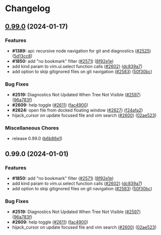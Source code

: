# Changelog

## [0.99.0](https://github.com/ysl2/nvim-tree.lua/compare/nvim-tree-v0.99.0...nvim-tree-v0.99.0) (2024-01-17)


### Features

* **#1389:** api: recursive node navigation for git and diagnostics ([#2525](https://github.com/ysl2/nvim-tree.lua/issues/2525)) ([5d13cc8](https://github.com/ysl2/nvim-tree.lua/commit/5d13cc8205bce4963866f73c50f6fdc18a515ffe))
* **#1850:** add "no bookmark" filter ([#2571](https://github.com/ysl2/nvim-tree.lua/issues/2571)) ([8f92e1e](https://github.com/ysl2/nvim-tree.lua/commit/8f92e1edd399f839a23776dcc6eee4ba18030370))
* add kind param to vim.ui.select function calls ([#2602](https://github.com/ysl2/nvim-tree.lua/issues/2602)) ([dc839a7](https://github.com/ysl2/nvim-tree.lua/commit/dc839a72a6496ce22ebd3dd959115cf97c1b20a0))
* add option to skip gitignored files on git navigation ([#2583](https://github.com/ysl2/nvim-tree.lua/issues/2583)) ([50f30bc](https://github.com/ysl2/nvim-tree.lua/commit/50f30bcd8c62ac4a83d133d738f268279f2c2ce2))


### Bug Fixes

* **#2519:** Diagnostics Not Updated When Tree Not Visible ([#2597](https://github.com/ysl2/nvim-tree.lua/issues/2597)) ([96a783f](https://github.com/ysl2/nvim-tree.lua/commit/96a783fbd606a458bcce2ef8041240a8b94510ce))
* **#2609:** help toggle ([#2611](https://github.com/ysl2/nvim-tree.lua/issues/2611)) ([fac4900](https://github.com/ysl2/nvim-tree.lua/commit/fac4900bd18a9fa15be3d104645d9bdef7b3dcec))
* **#2624:** open file from docked floating window ([#2627](https://github.com/ysl2/nvim-tree.lua/issues/2627)) ([f24afa2](https://github.com/ysl2/nvim-tree.lua/commit/f24afa2cef551122b8bd53bb2e4a7df42343ce2e))
* hijack_cursor on update focused file and vim search ([#2600](https://github.com/ysl2/nvim-tree.lua/issues/2600)) ([02ae523](https://github.com/ysl2/nvim-tree.lua/commit/02ae52357ba4da77a4c120390791584a81d15340))


### Miscellaneous Chores

* release 0.99.0 ([b6b86e1](https://github.com/ysl2/nvim-tree.lua/commit/b6b86e1f3ec5d9d6987e55cf2b9a60473693f197))

## 0.99.0 (2024-01-01)


### Features

* **#1850:** add "no bookmark" filter ([#2571](https://github.com/nvim-tree/nvim-tree.lua/issues/2571)) ([8f92e1e](https://github.com/nvim-tree/nvim-tree.lua/commit/8f92e1edd399f839a23776dcc6eee4ba18030370))
* add kind param to vim.ui.select function calls ([#2602](https://github.com/nvim-tree/nvim-tree.lua/issues/2602)) ([dc839a7](https://github.com/nvim-tree/nvim-tree.lua/commit/dc839a72a6496ce22ebd3dd959115cf97c1b20a0))
* add option to skip gitignored files on git navigation ([#2583](https://github.com/nvim-tree/nvim-tree.lua/issues/2583)) ([50f30bc](https://github.com/nvim-tree/nvim-tree.lua/commit/50f30bcd8c62ac4a83d133d738f268279f2c2ce2))


### Bug Fixes

* **#2519:** Diagnostics Not Updated When Tree Not Visible ([#2597](https://github.com/nvim-tree/nvim-tree.lua/issues/2597)) ([96a783f](https://github.com/nvim-tree/nvim-tree.lua/commit/96a783fbd606a458bcce2ef8041240a8b94510ce))
* **#2609:** help toggle ([#2611](https://github.com/nvim-tree/nvim-tree.lua/issues/2611)) ([fac4900](https://github.com/nvim-tree/nvim-tree.lua/commit/fac4900bd18a9fa15be3d104645d9bdef7b3dcec))
* hijack_cursor on update focused file and vim search ([#2600](https://github.com/nvim-tree/nvim-tree.lua/issues/2600)) ([02ae523](https://github.com/nvim-tree/nvim-tree.lua/commit/02ae52357ba4da77a4c120390791584a81d15340))
